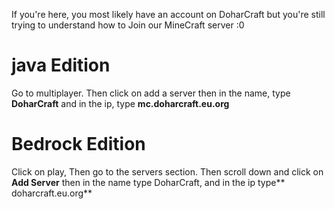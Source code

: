 If you're here, you most likely have an account on DoharCraft but you're still trying to understand how to Join our MineCraft server :0
# java Edition
Go to multiplayer. Then click on add a server then in the name, type **DoharCraft** and in the ip, type **mc.doharcraft.eu.org**
# Bedrock Edition
Click on play, Then go to the servers section. Then scroll down and click on **Add Server** then in the name type DoharCraft, and in the ip type** doharcraft.eu.org**
